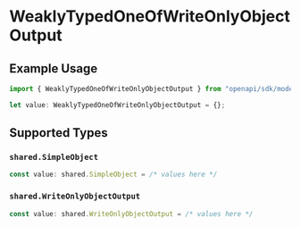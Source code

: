 # WeaklyTypedOneOfWriteOnlyObjectOutput

## Example Usage

```typescript
import { WeaklyTypedOneOfWriteOnlyObjectOutput } from "openapi/sdk/models/shared";

let value: WeaklyTypedOneOfWriteOnlyObjectOutput = {};
```

## Supported Types

### `shared.SimpleObject`

```typescript
const value: shared.SimpleObject = /* values here */
```

### `shared.WriteOnlyObjectOutput`

```typescript
const value: shared.WriteOnlyObjectOutput = /* values here */
```

